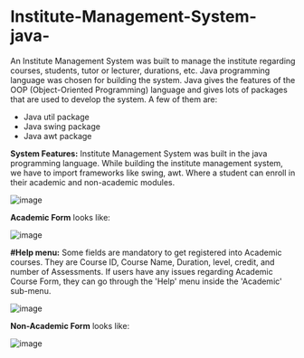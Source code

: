 # Institute-Management-System-java-
An Institute Management System was built to manage the institute regarding courses, students, tutor or lecturer, durations, etc. 
Java programming language was chosen for building the system. Java gives the features of the OOP (Object-Oriented Programming) language and gives lots of packages that are used to develop the system. A few of them are: 
* Java util package
* Java swing package
* Java awt package

**System Features:** 
Institute Management System was built in the java programming language. While building the institute management system, we have to import frameworks like swing, awt. 
Where a student can enroll in their academic and non-academic modules. 

![image](https://user-images.githubusercontent.com/83704793/155672873-aa644a00-72de-4af9-bc8e-beadf811295f.png)

**Academic Form** looks like:

![image](https://user-images.githubusercontent.com/83704793/155673522-3e57c303-16d8-4a75-a7cd-482ac3191db7.png)

**#Help menu:**
Some fields are mandatory to get registered into Academic courses. They are  Course ID, Course Name, Duration, level, credit, and number of Assessments. 
If users have any issues regarding Academic Course Form, they can go through the 'Help' menu inside the 'Academic' sub-menu.

![image](https://user-images.githubusercontent.com/83704793/157169464-ccff76cc-4bbe-4f16-af77-d01073ba22c3.png)

**Non-Academic Form** looks like:

![image](https://user-images.githubusercontent.com/83704793/155673578-ebd3ea2c-7c49-4a5a-a951-d71aac1310bb.png)


